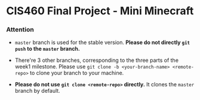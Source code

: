 # CIS460 Final Project - Mini Minecraft #


### Attention

* `master` branch is used for the stable version. **Please do not directly `git push` to the `master` branch.**

* There're 3 other branches, corresponding to the three parts of the week1 milestone. Please use `git clone -b <your-branch-name> <remote-repo>` to clone your branch to your machine.

* **Please do not use `git clone <remote-repo>` directly.** It clones the `master` branch by default.